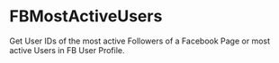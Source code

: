 FBMostActiveUsers
=================

Get User IDs of the most active Followers of a Facebook Page or most active Users in FB User Profile.
